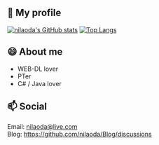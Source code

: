 ## 📢 My profile

[![nilaoda's GitHub stats](https://github-readme-stats.vercel.app/api?username=nilaoda&show_icons=true&hide_border=true&include_all_commits=true)](https://github.com/anuraghazra/github-readme-stats)    [![Top Langs](https://github-readme-stats.vercel.app/api/top-langs/?username=nilaoda&layout=compact&hide_border=true)](https://github.com/anuraghazra/github-readme-stats)

## 😄 About me

* WEB-DL lover
* PTer
* C# / Java lover

## 📫 Social

Email: nilaoda@live.com  
Blog: https://github.com/nilaoda/Blog/discussions

<!--
**nilaoda/nilaoda** is a ✨ _special_ ✨ repository because its `README.md` (this file) appears on your GitHub profile.

Here are some ideas to get you started:

- 🔭 I’m currently working on ...
- 🌱 I’m currently learning ...
- 👯 I’m looking to collaborate on ...
- 🤔 I’m looking for help with ...
- 💬 Ask me about ...
- 📫 How to reach me: ...
- 😄 Pronouns: ...
- ⚡ Fun fact: ...
-->

